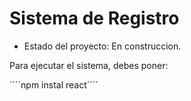 <h1> Sistema de Registro</h1>

- Estado del proyecto: En construccion. 

Para ejecutar el sistema, debes poner:

´´´´npm instal react´´´´
